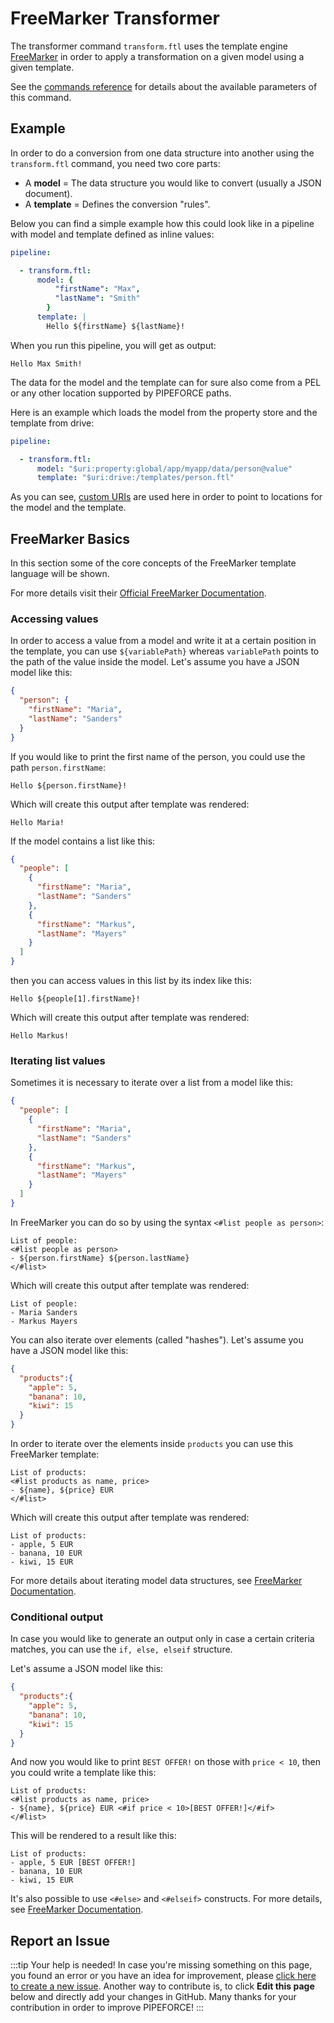 # FreeMarker Transformer

The transformer command `transform.ftl` uses the template engine [FreeMarker](https://freemarker.apache.org/docs/index.html) in order to apply a transformation on a given model using a given template.

See the [commands reference](../../api/commands#transformftl-v1) for details about the available parameters of this command.


## Example

In order to do a conversion from one data structure into another using the `transform.ftl` command, you need two core parts:

 - A **model** = The data structure you would like to convert (usually a JSON document).
 - A **template** = Defines the conversion "rules".

Below you can find a simple example how this could look like in a pipeline with model and template defined as inline values:

```yaml
pipeline:

  - transform.ftl:
      model: {
          "firstName": "Max", 
          "lastName": "Smith"
        }
      template: |
        Hello ${firstName} ${lastName}!
```

When you run this pipeline, you will get as output:

```
Hello Max Smith!
```

The data for the model and the template can for sure also come from a PEL or any other location supported by PIPEFORCE paths.

Here is an example which loads the model from the property store and the template from drive:

```yaml
pipeline:

  - transform.ftl:
      model: "$uri:property:global/app/myapp/data/person@value"
      template: "$uri:drive:/templates/person.ftl"
```

As you can see, [custom URIs](../../api/uris.md) are used here in order to point to locations for the model and the template.

## FreeMarker Basics

In this section some of the core concepts of the FreeMarker template language will be shown.

For more details visit their [Official FreeMarker Documentation](https://freemarker.apache.org/docs/index.html).

### Accessing values

In order to access a value from a model and write it at a certain position in the template, you can use `${variablePath}` whereas `variablePath` points to the path of the value inside the model. Let's assume you have a JSON model like this:

```json
{
  "person": {
    "firstName": "Maria",
    "lastName": "Sanders"
  }
}
```

If you would like to print the first name of the person, you could use the path `person.firstName`:

```
Hello ${person.firstName}!
```

Which will create this output after template was rendered:

```
Hello Maria!
```

If the model contains a list like this:

```json
{
  "people": [
    {
      "firstName": "Maria",
      "lastName": "Sanders"
    },
    {
      "firstName": "Markus",
      "lastName": "Mayers"
    }
  ]
}
```

then you can access values in this list by its index like this:

```
Hello ${people[1].firstName}!
```

Which will create this output after template was rendered:

```
Hello Markus!
```

### Iterating list values

Sometimes it is necessary to iterate over a list from a model like this:

```json
{
  "people": [
    {
      "firstName": "Maria",
      "lastName": "Sanders"
    },
    {
      "firstName": "Markus",
      "lastName": "Mayers"
    }
  ]
}
```

In FreeMarker you can do so by using the syntax `<#list people as person>`:

```
List of people:
<#list people as person>
- ${person.firstName} ${person.lastName}
</#list>
```

Which will create this output after template was rendered:

```
List of people:
- Maria Sanders
- Markus Mayers
```

You can also iterate over elements (called "hashes"). Let's assume you have a JSON model like this:

```json
{
  "products":{
    "apple": 5,
    "banana": 10,
    "kiwi": 15
  } 
}
```

In order to iterate over the elements inside `products` you can use this FreeMarker template:

```
List of products:
<#list products as name, price>
- ${name}, ${price} EUR
</#list>
```

Which will create this output after template was rendered:

```
List of products:
- apple, 5 EUR
- banana, 10 EUR
- kiwi, 15 EUR
```

For more details about iterating model data structures, see [FreeMarker Documentation](https://freemarker.apache.org/docs/ref_directive_list.html).

### Conditional output

In case you would like to generate an output only in case a certain criteria matches, you can use the `if, else, elseif` structure.

Let's assume a JSON model like this:

```json
{
  "products":{
    "apple": 5,
    "banana": 10,
    "kiwi": 15
  } 
}
```

And now you would like to print `BEST OFFER!` on those with `price < 10`, then you could write a template like this:

```
List of products:
<#list products as name, price>
- ${name}, ${price} EUR <#if price < 10>[BEST OFFER!]</#if>
</#list>
```

This will be rendered to a result like this:

```
List of products:
- apple, 5 EUR [BEST OFFER!]
- banana, 10 EUR
- kiwi, 15 EUR
```

It's also possible to use `<#else>` and `<#elseif>` constructs. For more details, see [FreeMarker Documentation](https://freemarker.apache.org/docs/ref_directive_if.html).

## Report an Issue
:::tip Your help is needed!
In case you're missing something on this page, you found an error or you have an idea for improvement, please [click here to create a new issue](https://github.com/pipeforce/pipeforce.github.io/issues/new). Another way to contribute is, to click **Edit this page** below and directly add your changes in GitHub. Many thanks for your contribution in order to improve PIPEFORCE!
:::
